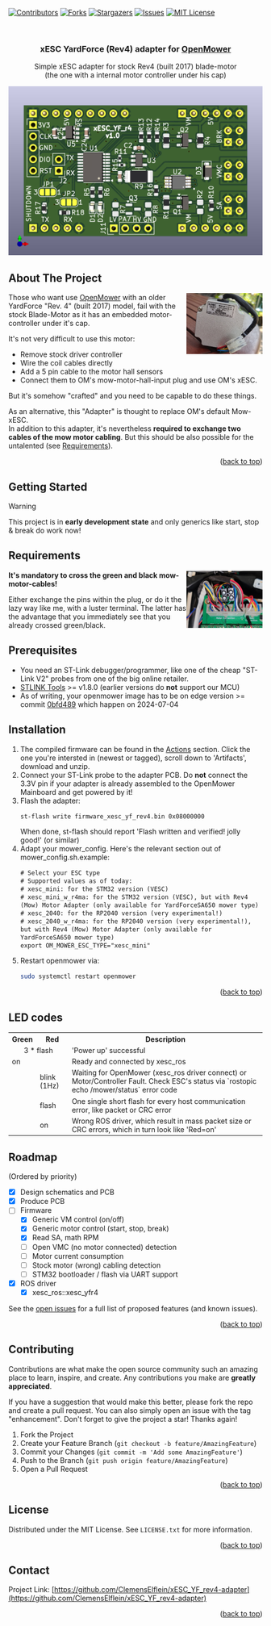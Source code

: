 <a name="readme-top"></a>

<!-- PROJECT SHIELDS -->
<!--
- Markdown "reference style" links for readability.
- Reference links are enclosed in brackets [ ] instead of parentheses ( ).
  (See the bottom of this document for the declaration of the reference variables)
-->
[![Contributors][contributors-shield]][contributors-url]
[![Forks][forks-shield]][forks-url]
[![Stargazers][stars-shield]][stars-url]
[![Issues][issues-shield]][issues-url]
[![MIT License][license-shield]][license-url]


<!-- PROJECT LOGO -->
<br />
<div align="center">
<h3 align="center">xESC YardForce (Rev4) adapter for <a href="https://github.com/ClemensElflein/OpenMower">OpenMower</a></h3>

  <p align="center">
    Simple xESC adapter for stock Rev4 (built 2017) blade-motor<br>
    (the one with a internal motor controller under his cap)
    <br />
  </p>

  <a href="https://github.com/ClemensElflein/xESC_YF_rev4-adapter">
    <img src="PCB/xESC_YF_r4.png" alt="Logo">
  </a>


</div>


<!-- ABOUT THE PROJECT -->
## About The Project

<a href="assets/rev4-mow-motor.jpg">
  <img align="right" width="30%" src="assets/rev4-mow-motor.jpg" title="Rev.4 Mow Motor"/></a>

Those who want use <a href="https://github.com/ClemensElflein/OpenMower">OpenMower</a> with an older YardForce "Rev. 4" (built 2017) model, fail with the stock Blade-Motor as it has an embedded motor-controller under it's cap.

It's not very difficult to use this motor:
- Remove stock driver controller
- Wire the coil cables directly
- Add a 5 pin cable to the motor hall sensors
- Connect them to OM's mow-motor-hall-input plug
and use OM's xESC.

But it's somehow "crafted" and you need to be capable to do these things.

As an alternative, this "Adapter" is thought to replace OM's default Mow- xESC.<br>
In addition to this adapter, it's nevertheless **required to exchange two cables of the mow motor cabling**. But this should be also possible for the untalented (see [Requirements](#requirements)).


<p align="right">(<a href="#readme-top">back to top</a>)</p>


<!-- GETTING STARTED -->
## Getting Started

> [!WARNING]  
> This project is in **early development state** and only generics like start, stop & break do work now!

## Requirements

<a href="assets/cross-gn-bk.jpg">
  <img align="right" width="30%" src="assets/cross-gn-bk.jpg" title="Mandatory cable x-change"/></a>

**It's mandatory to cross the green and black mow-motor-cables!**

Either exchange the pins within the plug, or do it the lazy way like me, with a luster terminal.
The latter has the advantage that you immediately see that you already crossed green/black.

## Prerequisites

* You need an ST-Link debugger/programmer, like one of the cheap "ST-Link V2" probes from one of the big online retailer.
* [STLINK Tools](https://github.com/stlink-org/stlink) >= v1.8.0 (earlier versions do **not** support our MCU)
* As of writing, your openmower image has to be on edge version >= commit [0bfd489](https://github.com/ClemensElflein/open_mower_ros/commit/0bfd489401b3e659d183e6c1f9b557cb0d59d3c1) which happen on 2024-07-04

## Installation

1. The compiled firmware can be found in the [Actions](/actions) section. Click the one you're intersted in (newest or tagged), scroll down to 'Artifacts', download and unzip. 
2. Connect your ST-Link probe to the adapter PCB. Do **not** connect the 3.3V pin if your adapter is already assembled to the OpenMower Mainboard and get powered by it!
3. Flash the adapter:
   ```sh
   st-flash write firmware_xesc_yf_rev4.bin 0x08000000
   ```
   When done, st-flash should report 'Flash written and verified! jolly good!' (or similar)
4. Adapt your mower_config. Here's the relevant section out of mower_config.sh.example:
    ```
   # Select your ESC type
   # Supported values as of today:
   # xesc_mini: for the STM32 version (VESC)
   # xesc_mini_w_r4ma: for the STM32 version (VESC), but with Rev4 (Mow) Motor Adapter (only available for YardForceSA650 mower type)
   # xesc_2040: for the RP2040 version (very experimental!)
   # xesc_2040_w_r4ma: for the RP2040 version (very experimental!), but with Rev4 (Mow) Motor Adapter (only available for YardForceSA650 mower type)
   export OM_MOWER_ESC_TYPE="xesc_mini"
    ```
5. Restart openmower via:
   ```sh
   sudo systemctl restart openmower
   ```

<p align="right">(<a href="#readme-top">back to top</a>)</p>


## LED codes

<table>
  <tr><th>Green</th><th>Red</th><th>Description</th></tr>
  <tr><td colspan="2" align="center">3 * flash</td><td>'Power up' successful</td></tr>
  <tr><td>on</td><td></td><td>Ready and connected by xesc_ros</td></tr>
  <!-- <tr><td>flash</td><td></td><td>SA tacho flash for 90° rotation</td></tr> -->
  <tr><td></td><td>blink (1Hz)</td><td>Waiting for OpenMower (xesc_ros driver connect) or Motor/Controller Fault. Check ESC's status via `rostopic echo  /mower/status` error code</td></tr>
  <tr><td></td><td>flash</td><td>One single short flash for every host communication error, like packet or CRC error</td></tr>
  <tr><td></td><td>on</td><td>Wrong ROS driver, which result in mass packet size or CRC errors, which in turn look like 'Red=on'</td></tr>
</table>


<!--

-->


<!-- USAGE EXAMPLES -->
<!--
## Usage

Use this space to show useful examples of how a project can be used. Additional screenshots, code examples and demos work well in this space. You may also link to more resources.

_For more examples, please refer to the [Documentation](https://example.com)_

<p align="right">(<a href="#readme-top">back to top</a>)</p>
-->


<!-- ROADMAP -->
## Roadmap

(Ordered by priority)

- [x] Design schematics and PCB 
- [x] Produce PCB
- [ ] Firmware 
    - [x] Generic VM control (on/off)
    - [x] Generic motor control (start, stop, break)
    - [x] Read SA, math RPM
    - [ ] Open VMC (no motor connected) detection
    - [ ] Motor current consumption
    - [ ] Stock motor (wrong) cabling detection
    - [ ] STM32 bootloader / flash via UART support
- [x] ROS driver
    - [x] xesc_ros::xesc_yfr4

See the [open issues](https://github.com/ClemensElflein/xESC_YF_rev4-adapter/issues) for a full list of proposed features (and known issues).

<p align="right">(<a href="#readme-top">back to top</a>)</p>



<!-- CONTRIBUTING -->
## Contributing

Contributions are what make the open source community such an amazing place to learn, inspire, and create. Any contributions you make are **greatly appreciated**.

If you have a suggestion that would make this better, please fork the repo and create a pull request. You can also simply open an issue with the tag "enhancement".
Don't forget to give the project a star! Thanks again!

1. Fork the Project
2. Create your Feature Branch (`git checkout -b feature/AmazingFeature`)
3. Commit your Changes (`git commit -m 'Add some AmazingFeature'`)
4. Push to the Branch (`git push origin feature/AmazingFeature`)
5. Open a Pull Request

<p align="right">(<a href="#readme-top">back to top</a>)</p>



<!-- LICENSE -->
## License

Distributed under the MIT License. See `LICENSE.txt` for more information.

<p align="right">(<a href="#readme-top">back to top</a>)</p>



<!-- CONTACT -->
## Contact

Project Link: [https://github.com/ClemensElflein/xESC_YF_rev4-adapter](https://github.com/ClemensElflein/xESC_YF_rev4-adapter)

<p align="right">(<a href="#readme-top">back to top</a>)</p>



<!-- ACKNOWLEDGMENTS -->
<!--
## Acknowledgments

* []()
* []()
* []()

<p align="right">(<a href="#readme-top">back to top</a>)</p>
->


<!-- MARKDOWN LINKS & IMAGES -->
<!-- https://www.markdownguide.org/basic-syntax/#reference-style-links -->
[contributors-shield]: https://img.shields.io/github/contributors/ClemensElflein/xESC_YF_rev4-adapter.svg?style=for-the-badge
[contributors-url]: https://github.com/ClemensElflein/xESC_YF_rev4-adapter/graphs/contributors
[forks-shield]: https://img.shields.io/github/forks/ClemensElflein/xESC_YF_rev4-adapter.svg?style=for-the-badge
[forks-url]: https://github.com/ClemensElflein/xESC_YF_rev4-adapter/network/members
[stars-shield]: https://img.shields.io/github/stars/ClemensElflein/xESC_YF_rev4-adapter.svg?style=for-the-badge
[stars-url]: https://github.com/ClemensElflein/xESC_YF_rev4-adapter/stargazers
[issues-shield]: https://img.shields.io/github/issues/ClemensElflein/xESC_YF_rev4-adapter.svg?style=for-the-badge
[issues-url]: https://github.com/ClemensElflein/xESC_YF_rev4-adapter/issues
[license-shield]: https://img.shields.io/github/license/ClemensElflein/xESC_YF_rev4-adapter.svg?style=for-the-badge
[license-url]: https://github.com/ClemensElflein/xESC_YF_rev4-adapter/blob/master/LICENSE.txt
